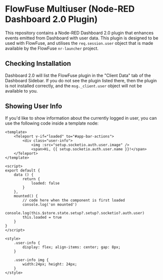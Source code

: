 # FlowFuse Multiuser (Node-RED Dashboard 2.0 Plugin)

This repository contains a Node-RED Dashboard 2.0 plugin that enhances events emitted from Dashboard with user data. This plugin is designed to be used with FlowFuse, and utilises the `req.session.user` object that is made available by the FlowFuse `nr-launcher` project.

## Checking Installation

Dashboard 2.0 will list the FlowFuse plugin in the "Client Data" tab of the Dashboard Sidebar. If you do not see the plugin listed there, then the plugin is not installed correctly, and the `msg._client.user` object will not be available to you.

## Showing User Info

If you'd like to show information about the currently logged in user, you can use the following code inside a template node:

```vue
<template>
    <Teleport v-if="loaded" to="#app-bar-actions">
        <div class="user-info">
            <img :src="setup.socketio.auth.user.image" />
            <span>Hi, {{ setup.socketio.auth.user.name }}!</span>
    </Teleport>
</template>

<script>
export default {
    data () {
        return {
            loaded: false
        }
    },
    mounted() {
        // code here when the component is first loaded
        console.log('on mounted')
        console.log(this.$store.state.setup?.setup?.socketio?.auth.user)
        this.loaded = true
    }
}
</script>

<style>
    .user-info {
        display: flex; align-items: center; gap: 8px;
    }

    .user-info img {
        width:24px; height: 24px;
    }
</style>
```
